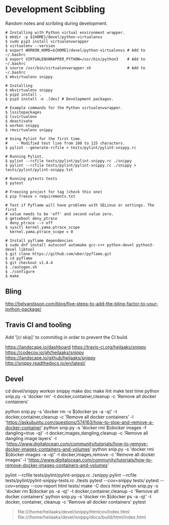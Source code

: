 # Development Scibbling

Random notes and scribling during development.


   ```
   # Installing with Python virtual environment wrapper.
   $ mkdir -p ${HOME}/devel/python-virtualenvs
   $ sudo pip3 install virtualenvwrapper
   $ virtualenv --version
   $ export WORKON_HOME=${HOME}/devel/python-virtualenvs # Add to ~/.bashrc
   $ export VIRTUALENVWRAPPER_PYTHON=/usr/bin/python3    # Add to ~/.bashrc
   $ source /usr/bin/virtualenvwrapper.sh                # Add to ~/.bashrc
   $ mkvirtualenv snippy
   ```

   ```
   # Installing
   $ mkvirtualenv snippy
   $ pip3 install .
   $ pip3 install -e .[dev] # Development packages.
   ```

   ```
   # Example commands for the Python virtualenvwrapper.
   $ lssitepackages
   $ lsvirtualenv
   $ deactivate
   $ workon snippy
   $ rmvirtualenv snippy
   ```

   ```
   # Using Pylint for the first time.
   #    - Modified test line from 100 to 125 characters.
   $ pylint --generate-rcfile > tests/pylint/pylint-snippy.rc
   ```

   ```
   # Running Pylint.
   $ pylint --rcfile tests/pylint/pylint-snippy.rc ./snippy
   $ pylint --rcfile tests/pylint/pylint-snippy.rc ./snippy > tests/pylint/pylint-snippy.txt
   ```

   ```
   # Running pytests tests
   $ pytest
   ```

   ```
   # Freezing project for tag (check this one)
   $ pip freeze > requirements.txt
   ```

   ```
   # Test if Pyflame will have problems with SELinux or settings. The first
   # value needs to be 'off' and second value zero.
   $ getsebool deny_ptrace
     deny_ptrace --> off
   $ sysctl kernel.yama.ptrace_scope
     kernel.yama.ptrace_scope = 0
   ```
   
   ```
   # Install pyflame dependencies
   $ sudo dnf install autoconf automake gcc-c++ python-devel python3-devel libtool
   $ git clone https://github.com/uber/pyflame.git
   $ cd pyflame
   $ git checkout v1.4.4
   $ ./autogen.sh
   $ ./configure
   $ make
   ```

## Bling

http://tjelvarolsson.com/blog/five-steps-to-add-the-bling-factor-to-your-python-package/

## Travis CI and tooling

Add '[ci skip]' to commitlog in order to prevent the CI build.

https://landscape.io/dashboard
https://travis-ci.org/heilaaks/snippy
https://codecov.io/gh/heilaaks/snippy
https://landscape.io/github/heilaaks/snippy
http://snippy.readthedocs.io/en/latest/

## Devel

cd devel/snippy
workon snippy
make doc
make lint
make test
time python snip.py -s 'docker rm'  -t docker,container,cleanup -c 'Remove all docker containers'

python snip.py -s 'docker rm -v $(docker ps -a -q)'  -t docker,container,cleanup -c 'Remove all docker containers' -l 'https://askubuntu.com/questions/574163/how-to-stop-and-remove-a-docker-container'
python snip.py -s 'docker rmi $(docker images -f dangling=true -q)'  -t docker,images,dangling,cleanup -c 'Remove all dangling image layers' -l 'https://www.digitalocean.com/community/tutorials/how-to-remove-docker-images-containers-and-volumes'
python snip.py -s 'docker rmi $(docker images -a -q)'  -t docker,images,remove -c 'Remove all docker images' -l 'https://www.digitalocean.com/community/tutorials/how-to-remove-docker-images-containers-and-volumes'

pylint --rcfile tests/pylint/pylint-snippy.rc ./snippy
pylint --rcfile tests/pylint/pylint-snippy-tests.rc ./tests
pytest --cov=snippy tests/
pytest --cov=snippy --cov-report html tests/
make -C docs html
python snip.py -s 'docker rm $(docker ps -a -q)'  -t docker,container,cleanup -c 'Remove all docker containers'
python snip.py -s 'docker rm $(docker ps -a -q)'  -t docker, container, cleanup -c 'Remove all docker containers'
pytest

   > file:///home/heilaaks/devel/snippy/htmlcov/index.html
   > file:///home/heilaaks/devel/snippy/docs/build/html/index.html

